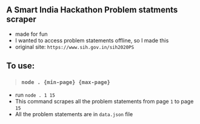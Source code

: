 ## A Smart India Hackathon Problem statments scraper

- made for fun
- I wanted to access problem statements offline, so I made this
- original site: `https://www.sih.gov.in/sih2020PS`

## To use:

> ### `node . {min-page} {max-page}`

- run `node . 1 15`
- This command scrapes all the problem statements from page `1` to page `15`
- All the problem statements are in `data.json` file
